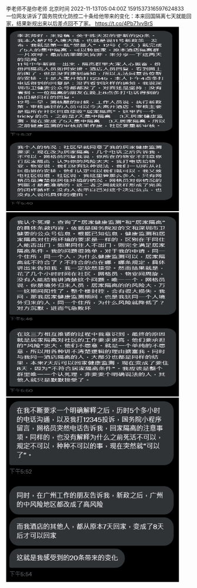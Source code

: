 李老师不是你老师 北京时间 2022-11-13T05:04:00Z 1591537316597624833<br>一位网友讲诉了国务院优化防控二十条给他带来的变化：本来回国隔离七天就能回家，结果新规出来以后差点回不了家。 https://t.co/4Pb71vvBrS<br><img src='/temp/image/2022/o-Month-11/1591537316597624833_0.jpg' width='470' height='500'><img src='/temp/image/2022/o-Month-11/1591537316597624833_1.jpg' width='470' height='500'><img src='/temp/image/2022/o-Month-11/1591537316597624833_2.jpg' width='470' height='500'><br><br>